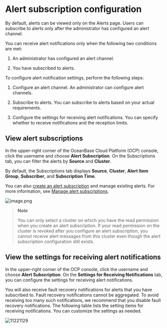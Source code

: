 # Alert subscription configuration

By default, alerts can be viewed only on the Alerts page. Users can subscribe to alerts only after the administrator has configured an alert channel. 

You can receive alert notifications only when the following two conditions are met:

1. An administrator has configured an alert channel.

2. You have subscribed to alerts.

To configure alert notification settings, perform the following steps:

1. Configure an alert channel. An administrator can configure alert channels. 

2. Subscribe to alerts. You can subscribe to alerts based on your actual requirements. 

3. Configure the settings for receiving alert notifications. You can specify whether to receive notifications and the reception limits. 

## View alert subscriptions

In the upper-right corner of the OceanBase Cloud Platform (OCP) console, click the username and choose **Alert Subscription**. On the Subscriptions tab, you can filter the alerts by **Source** and **Cluster**. 

By default, the Subscriptions tab displays **Source**, **Cluster**, **Alert Item Group**, **Subscriber**, and **Subscription Time**. 

You can also [create an alert subscription](../../10.alert-management/20.new-alarm-notification.md) and manage existing alerts. For more information, see [Manage alert subscriptions](../../10.alert-management/21.manage-alert-subscriptions.md). 

![image.png](https://obbusiness-private.oss-cn-shanghai.aliyuncs.com/doc/img/ocp/%E5%91%8A%E8%AD%A6%E8%AE%A2%E9%98%851.png)

> **Note**
>
> You can only select a cluster on which you have the read permission when you create an alert subscription. If your read permission on the cluster is revoked after you configure an alert subscription, you cannot receive alert messages from this cluster even though the alert subscription configuration still exists. 

## View the settings for receiving alert notifications

In the upper-right corner of the OCP console, click the username and choose **Alert Subscription**. On the **Settings for Receiving Notifications** tab, you can configure the settings for receiving alert notifications. 

You will also receive fault recovery notifications for alerts that you have subscribed to. Fault recovery notifications cannot be aggregated. To avoid receiving too many such notifications, we recommend that you disable fault recovery notifications. The following table lists the setting items for receiving notifications. You can customize the settings as needed. 

![11221129](https://obbusiness-private.oss-cn-shanghai.aliyuncs.com/doc/img/ocp/%E5%91%8A%E8%AD%A6%E8%AE%A2%E9%98%852.png)

